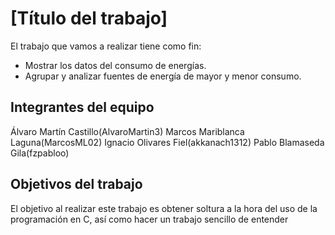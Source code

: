 # [Título del trabajo]

El trabajo que vamos a realizar tiene como fin:
   - Mostrar los datos del consumo de energías.
   - Agrupar y analizar fuentes de energía de mayor y menor consumo.

## Integrantes del equipo

Álvaro Martín Castillo(AlvaroMartin3)
Marcos Mariblanca Laguna(MarcosML02)
Ignacio Olivares Fiel(akkanach1312)
Pablo Blamaseda 	Gila(fzpabloo)

## Objetivos del trabajo

El objetivo al realizar este trabajo es obtener soltura a la hora del uso
de la programación en C, así como hacer un trabajo sencillo de entender
